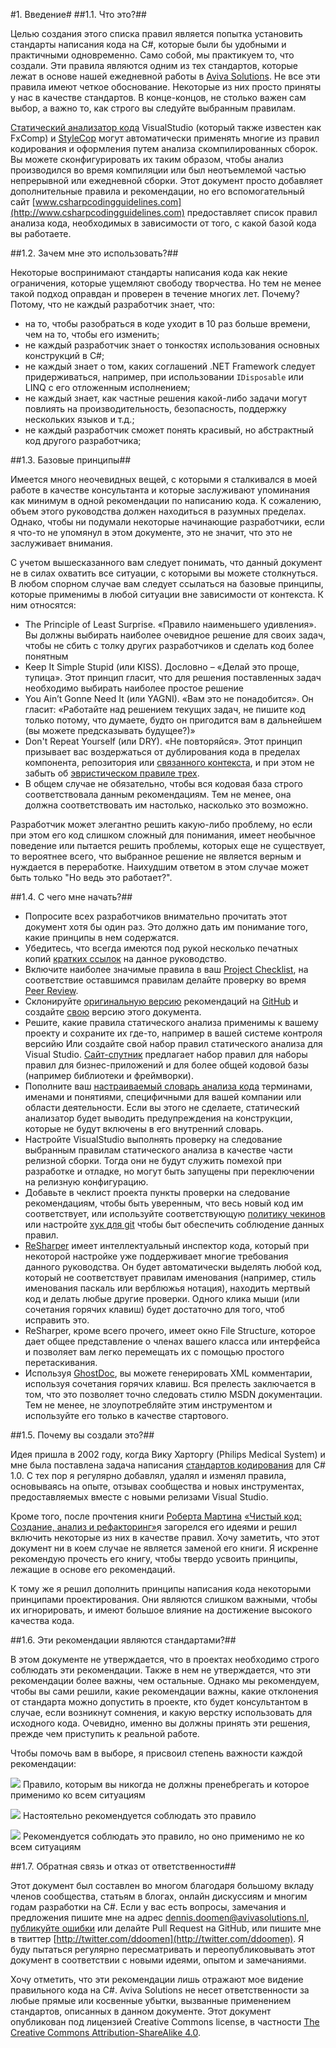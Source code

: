 <!--
NOTE: Requires Markdown Extra. See http://michelf.ca/projects/php-markdown/extra/
 --> 

#1. Введение#
##1.1. Что это?##

Целью создания этого списка правил является попытка установить стандарты написания кода на C#, которые были бы удобными и практичными одновременно. Само собой, мы практикуем то, что создали. Эти правила являются одним из тех стандартов, которые лежат в основе нашей ежедневной работы в [Aviva Solutions](http://www.avivasolutions.nl). Не все эти правила имеют четкое обоснование. Некоторые из них просто приняты у нас в качестве стандартов. В конце-концов, не столько важен сам выбор, а важно то, как строго вы следуйте выбранным правилам.

[Статический анализатор кода](http://msdn.microsoft.com/en-us/library/dd264939.aspx) VisualStudio (который также известен как FxComp) и [StyleCop](http://stylecop.codeplex.com/) могут автоматически применять многие из правил кодирования и оформления путем анализа скомпилированных сборок. Вы можете сконфигурировать их таким образом, чтобы анализ производился во время компиляции или был неотъемлемой частью непрерывной или ежедневной сборки. Этот документ просто добавляет дополнительные правила и рекомендации, но его вспомогательный сайт [www.csharpcodingguidelines.com](http://www.csharpcodingguidelines.com) предоставляет список правил анализа кода, необходимых в зависимости от того, с какой базой кода вы работаете.

##1.2. Зачем мне это использовать?##

Некоторые воспринимают стандарты написания кода как некие ограничения, которые ущемляют свободу творчества. Но тем не менее такой подход оправдан и проверен в течение многих лет. Почему? Потому, что не каждый разработчик знает, что:

- на то, чтобы разобраться в коде уходит в 10 раз больше времени, чем на то, чтобы его изменить;
- не каждый разработчик знает о тонкостях использования основных конструкций в C#;
- не каждый знает о том, каких соглашений .NET Framework следует придерживаться, например, при использовании `IDisposable` или LINQ с его отложенным исполнением;
- не каждый знает, как частные решения какой-либо задачи могут повлиять на производительность, безопасность, поддержку нескольких языков и т.д.;
- не каждый разработчик сможет понять красивый, но абстрактный код другого разработчика;

##1.3. Базовые принципы##

Имеется много неочевидных вещей, с которыми я сталкивался в моей работе в качестве консультанта и которые заслуживают упоминания как минимум в одной рекомендации по написанию кода. К сожалению, объем этого руководства должен находиться в разумных пределах. Однако, чтобы ни подумали некоторые начинающие разработчики, если я что-то не упомянул в этом документе, это не значит, что это не заслуживает внимания.

С учетом вышесказанного вам следует понимать, что данный документ не в силах охватить все ситуации, с которыми вы можете столкнуться. В любом спорном случае вам следует ссылаться на базовые принципы, которые применимы в любой ситуации вне зависимости от контекста. К ним относятся:

- The Principle of Least Surprise. «Правило наименьшего удивления». Вы должны выбирать наиболее очевидное решение для своих задач, чтобы не сбить с толку других разработчиков и сделать код более понятным
- Keep It Simple Stupid (или KISS). Дословно – «Делай это проще, тупица». Этот принцип гласит, что для решения поставленных задач необходимо выбирать наиболее простое решение
- You Ain’t Gonne Need It (или YAGNI). «Вам это не понадобится». Он гласит: «Работайте над решением текущих задач, не пишите код только потому, что думаете, будто он пригодится вам в дальнейшем (вы можете предсказывать будущее?)»
- Don't Repeat Yourself (или DRY). «Не повторяйся». Этот принцип призывает вас воздержаться от дублирования кода в пределах компонента, репозитория или [связанного контекста](http://martinfowler.com/bliki/BoundedContext.html), и при этом не забыть об [эвристическом правиле трех](http://lostechies.com/derickbailey/2012/10/31/abstraction-the-rule-of-three/).
- В общем случае не обязательно, чтобы вся кодовая база строго соответствовала данным рекомендациям. Тем не менее, она должна соответствовать им настолько, насколько это возможно.

Разработчик может элегантно решить какую-либо проблему, но если при этом его код слишком сложный для понимания, имеет необычное поведение или пытается решить проблемы, которых еще не существует, то вероятнее всего, что выбранное решение не является верным и нуждается в переработке. Наихудшим ответом в этом случае может быть только "Но ведь это работает?".

##1.4. С чего мне начать?##

- Попросите всех разработчиков внимательно прочитать этот документ хотя бы один раз. Это должно дать им понимание того, какие принципы в нем содержатся. 
- Убедитесь, что всегда имеются под рукой несколько печатных копий [кратких ссылок](http://www.csharpcodingguidelines.com/) на данное руководство. 
- Включите наиболее значимые правила в ваш [Project Checklist](http://www.continuousimprover.com/2010/03/alm-practices-5-checklists.html), на соответствие оставшимся правилам делайте проверку во время [Peer Review](http://www.dennisdoomen.net/2010/02/tfs-development-practices-part-2-peer.html). 
- Склонируйте [оригинальную версию](https://github.com/dennisdoomen/csharpguidelines) рекомендаций на [GitHub](https://github.com/) и создайте [свою](https://github.com/dennisdoomen/csharpguidelines/blob/master/LICENSE.md) версию этого документа.
- Решите, какие правила статического анализа применимы к вашему проекту и сохраните их где-то, например в вашей системе контроля версийю Или создайте свой набор правил статического анализа для Visual Studio. [Сайт-спутник](http://www.csharpcodingguidelines.com/) предлагает набор правил для наборы правил для бизнес-приложений и для более общей кодовой базы (например библиотеки и фреймворки).
- Пополните ваш [настраиваемый словарь анализа кода](http://msdn.microsoft.com/en-us/library/bb514188.aspx) терминами, именами и понятиями, специфичными для вашей компании или области деятельности. Если вы этого не сделаете, статический анализатор будет выводить предупреждения на конструкции, которые не будут включены в его внутренний словарь. 
- Настройте VisualStudio выполнять проверку на следование выбранным правилам статического анализа в качестве части релизной сборки. Тогда они не будут служить помехой при разработке и отладке, но могут быть запущены при переключении на релизную конфигурацию. 
- Добавьте в чеклист проекта пункты проверки на следование рекомендациям, чтобы быть уверенным, что весь новый код им соответствует, или используйте соответствующую [политику чекинов](http://msdn.microsoft.com/en-us/library/ms182075(v=vs.110).aspx) или настройте [хук для git](http://git-scm.com/book/en/Customizing-Git-Git-Hooks)  чтобы быт обеспечить соблюдение данных правил. 
- [ReSharper](http://www.jetbrains.com/resharper/) имеет интеллектуальный инспектор кода, который при некоторой настройке уже поддерживает многие требования данного руководства. Он будет автоматически выделять любой код, который не соответствует правилам именования (например, стиль именования паскаль или верблюжья нотация), находить мертвый код и делать любые другие проверки. Одного клика мыши (или сочетания горячих клавиш) будет достаточно для того, чтоб исправить это. 
- ReSharper, кроме всего прочего, имеет окно File Structure, которое дает общее представление о членах вашего класса или интерфейса и позволяет вам легко перемещать их с помощью простого перетаскивания.
- Используя [GhostDoc](http://submain.com/products/ghostdoc.aspx), вы можете генерировать XML комментарии, используя сочетания горячих клавиш. Вся прелесть заключается в том, что это позволяет точно следовать стилю MSDN документации. Тем не менее, не злоупотребляйте этим инструментом и используйте его только в качестве стартового. 

##1.5. Почему вы создали это?##

Идея пришла в 2002 году, когда Вику Харторгу (Philips Medical System) и мне была поставлена задача написания [стандартов кодирования](http://www.tiobe.com/content/paperinfo/gemrcsharpcs.pdf) для C# 1.0. С тех пор я регулярно добавлял, удалял и изменял правила, основываясь на опыте, отзывах сообщества и новых инструментах, предоставляемых вместе с новыми релизами Visual Studio.

Кроме того, после прочтения книги [Роберта Мартина](http://www.objectmentor.com/omTeam/martin_r.html) [«Чистый код: Создание, анализ и рефакторинг»](http://www.amazon.com/Clean-Code-Handbook-Software-Craftsmanship/dp/0132350882)я загорелся его идеями и решил включить некоторые из них в качестве правил. Хочу заметить, что этот документ ни в коем случае не является заменой его книги. Я искренне рекомендую прочесть его книгу, чтобы твердо усвоить принципы, лежащие в основе его рекомендаций.

К тому же я решил дополнить принципы написания кода некоторыми принципами проектирования. Они являются слишком важными, чтобы их игнорировать, и имеют большое влияние на достижение высокого качества кода.

##1.6. Эти рекомендации являются стандартами?##

В этом документе не утверждается, что в проектах необходимо строго соблюдать эти рекомендации. Также в нем не утверждается, что эти рекомендации более важны, чем остальные. Однако мы рекомендуем, чтобы вы сами решили, какие рекомендации важны, какие отклонения от стандарта можно допустить в проекте, кто будет консультантом в случае, если возникнут сомнения, и какую верстку использовать для исходного кода. Очевидно, именно вы должны принять эти решения, прежде чем приступить к реальной работе.

Чтобы помочь вам в выборе, я присвоил степень важности каждой рекомендации:

![](images/1.png) Правило, которым вы никогда не должны пренебрегать и которое применимо ко всем ситуациям

![](images/2.png) Настоятельно рекомендуется соблюдать это правило

![](images/3.png) Рекомендуется соблюдать это правило, но оно применимо не ко всем ситуациям

##1.7. Обратная связь и отказ от ответственности##

Этот документ был составлен во многом благодаря большому вкладу членов сообщества, статьям в блогах, онлайн дискуссиям и многим годам разработки на С#. Если у вас есть вопросы, замечания и предложения пишите мне на адрес [dennis.doomen@avivasolutions.nl](mailto:dennis.doomen@avivasolutions.nl), [публикуйте ошибки](https://github.com/dennisdoomen/csharpguidelines/issues) или делайте Pull Request на GitHub, или пишите мне в твиттер [http://twitter.com/ddoomen](http://twitter.com/ddoomen). Я буду пытаться регулярно пересматривать и переопубликовывать этот документ в соответствии с новыми идеями, опытом и замечаниями.

Хочу отметить, что эти рекомендации лишь отражают мое видение правильного кода на C#. Aviva Solutions не несет ответственности за любые прямые или косвенные убытки, вызванные применением стандартов, описанных в данном документе. Этот документ опубликован под лицензией Creative Commons license, в частности [The Creative Commons Attribution-ShareAlike 4.0](http://creativecommons.org/licenses/by-sa/4.0/). 
